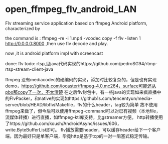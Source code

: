 # open_ffmpeg_flv_android_LAN
Flv streaming service application based on ffmpeg Android platform, characterized by

the command is : ffmpeg -re -i 1.mp4 -vcodec copy -f flv -listen 1 http://0.0.0.0:8000  ,then use flv decode and play.

now ,it is android platform impl with screencast

done: flv
todo: rtsp,见java代码实现的https://github.com/pedroSG94/rtmp-rtsp-stream-client-java



ffmpeg 没有mediacodec的硬编码的实现，添加时比较复杂的，但是也有实现demo，https://github.com/iocaster/ffmpeg-4.0.mc264，surface可能还从pbo那copy了一次，不太清楚
在之后flv封包中，有一些java的实现如来疯直播中的FlvPacker，和native的实现如https://github1s.com/tencentyun/media-server/blob/HEAD/libflv/Makefile，flv的什么header，tag较为简单
故不使用ffmpeg来做了，但今后可以使用ffmpeg-command可以对已有视频（本地file，流媒体转播）进行直播，如ffmpeg-kti库支持，比gstreamer方便。
http转播使用了https://github.com/koush/AndroidAsync/issues/606， write.ByteBufferList即可。
flv播放需要header，可以缓存header给下一个客户端，因为最好只是单客户端，毕竟http是基于tcp的一对一阻塞式稳定传输。
